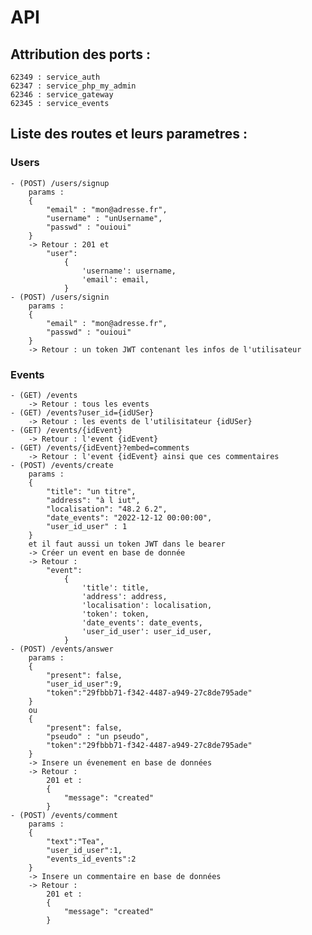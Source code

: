 # API

## Attribution des ports : 
    62349 : service_auth
    62347 : service_php_my_admin
    62346 : service_gateway
    62345 : service_events

## Liste des routes et leurs parametres : 

### Users
    - (POST) /users/signup
        params :
        {
            "email" : "mon@adresse.fr", 
            "username" : "unUsername",
            "passwd" : "ouioui" 
        }
        -> Retour : 201 et 
            "user": 
                {
                    'username': username,
                    'email': email,
                }
    - (POST) /users/signin
        params :
        {
            "email" : "mon@adresse.fr", 
            "passwd" : "ouioui" 
        }
        -> Retour : un token JWT contenant les infos de l'utilisateur
### Events
    - (GET) /events
        -> Retour : tous les events 
    - (GET) /events?user_id={idUSer} 
        -> Retour : les events de l'utilisitateur {idUSer}
    - (GET) /events/{idEvent}
        -> Retour : l'event {idEvent}
    - (GET) /events/{idEvent}?embed=comments
        -> Retour : l'event {idEvent} ainsi que ces commentaires
    - (POST) /events/create 
        params : 
        {
            "title": "un titre",
            "address": "à l iut",
            "localisation": "48.2 6.2",
            "date_events": "2022-12-12 00:00:00",
            "user_id_user" : 1
        }
        et il faut aussi un token JWT dans le bearer 
        -> Créer un event en base de donnée
        -> Retour : 
            "event": 
                {
                    'title': title,
                    'address': address,
                    'localisation': localisation,
                    'token': token,
                    'date_events': date_events,
                    'user_id_user': user_id_user,
                }
    - (POST) /events/answer
        params : 
        {
            "present": false,
            "user_id_user":9,
            "token":"29fbbb71-f342-4487-a949-27c8de795ade"
        }
        ou 
        {
            "present": false,
            "pseudo" : "un pseudo", 
            "token":"29fbbb71-f342-4487-a949-27c8de795ade"
        }
        -> Insere un évenement en base de données
        -> Retour : 
            201 et : 
            {
                "message": "created"
            }
    - (POST) /events/comment
        params :
        {
            "text":"Tea",
            "user_id_user":1,
            "events_id_events":2
        }
        -> Insere un commentaire en base de données
        -> Retour : 
            201 et : 
            {
                "message": "created"
            }
